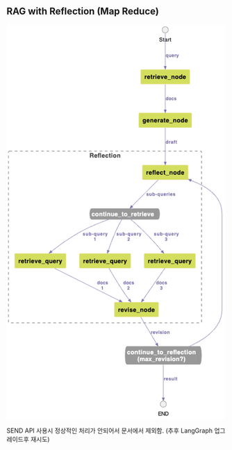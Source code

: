 ## RAG with Reflection (Map Reduce)

![image](./chart/rag-with-reflection.png)

SEND API 사용시 정상적인 처리가 안되어서 문서에서 제외함. (추후 LangGraph 업그레이드후 재시도)
